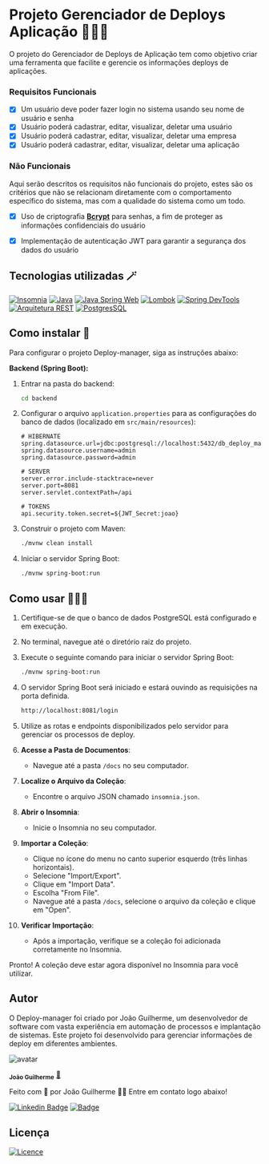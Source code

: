# Projeto Gerenciador de Deploys Aplicação 🧑🏽‍💼

O projeto do Gerenciador de Deploys de Aplicação tem como objetivo criar uma ferramenta que facilite e gerencie os informações deploys de aplicações.

### Requisitos Funcionais

- [X]  Um usuário deve poder fazer login no sistema usando seu nome de usuário e senha
- [X]  Usuário poderá cadastrar, editar, visualizar, deletar uma usuário
- [X]  Usuário poderá cadastrar, editar, visualizar, deletar uma empresa
- [X]  Usuário poderá cadastrar, editar, visualizar, deletar uma aplicação

### Não Funcionais

Aqui serão descritos os requisitos não funcionais do projeto, estes são os critérios que não se relacionam diretamente com o comportamento específico do sistema, mas com a qualidade do sistema como um todo.

- [X]  Uso de criptografia **[Bcrypt](https://www.npmjs.com/package/bcrypt)** para senhas, a fim de proteger as informações confidenciais do usuário
- [X]  Implementação de autenticação JWT para garantir a segurança dos dados do usuário


## Tecnologias utilizadas 🪄

  [![Insomnia](https://img.shields.io/badge/Insomnia-5849BE?style=for-the-badge&logo=insomnia&logoColor=white)](https://insomnia.rest/)
  [![Java](https://img.shields.io/badge/Java-ED8B00?style=for-the-badge&logo=openjdk&logoColor=white)](https://www.java.com/)
  [![Java Spring Web](https://img.shields.io/badge/Java%20Spring%20Web-6DB33F?style=for-the-badge&logo=spring&logoColor=white)](https://spring.io/projects/spring-boot)
  [![Lombok](https://img.shields.io/badge/Lombok-BC4521?style=for-the-badge&logo=lombok&logoColor=white)](https://projectlombok.org/)
  [![Spring DevTools](https://img.shields.io/badge/Spring%20DevTools-6DB33F?style=for-the-badge&logo=spring&logoColor=white)](https://docs.spring.io/spring-boot/docs/current/reference/html/using.html#using.devtools)
  [![Arquitetura REST](https://img.shields.io/badge/Arquitetura%20REST-blue?style=for-the-badge&logo=rest&logoColor=white)](https://www.redhat.com/en/topics/api/what-is-a-rest-api)
  [![PostgresSQL](https://img.shields.io/badge/PostgresSQL-336791?style=for-the-badge&logo=postgresql&logoColor=white)](https://www.postgresql.org/)


## Como instalar 🔑

Para configurar o projeto Deploy-manager, siga as instruções abaixo:

**Backend (Spring Boot):**

1. Entrar na pasta do backend:
   ```bash
   cd backend
   ```

2. Configurar o arquivo `application.properties` para as configurações do banco de dados (localizado em `src/main/resources`):

    ```properties
    # HIBERNATE
    spring.datasource.url=jdbc:postgresql://localhost:5432/db_deploy_manager
    spring.datasource.username=admin
    spring.datasource.password=admin
    
    # SERVER
    server.error.include-stacktrace=never
    server.port=8081
    server.servlet.contextPath=/api
    
    # TOKENS
    api.security.token.secret=${JWT_Secret:joao}
    ```

3. Construir o projeto com Maven:
   ```bash
   ./mvnw clean install
   ```

4. Iniciar o servidor Spring Boot:
   ```bash
   ./mvnw spring-boot:run
   ```


## Como usar 👨🏽‍🏫

1. Certifique-se de que o banco de dados PostgreSQL está configurado e em execução.
2. No terminal, navegue até o diretório raiz do projeto.
3. Execute o seguinte comando para iniciar o servidor Spring Boot:

   ```bash
   ./mvnw spring-boot:run
   ```

4. O servidor Spring Boot será iniciado e estará ouvindo as requisições na porta definida.

    ```bash
    http://localhost:8081/login
    ```

5. Utilize as rotas e endpoints disponibilizados pelo servidor para gerenciar os processos de deploy.


1. **Acesse a Pasta de Documentos**:
    - Navegue até a pasta `/docs` no seu computador.

2. **Localize o Arquivo da Coleção**:
    - Encontre o arquivo JSON chamado `insomnia.json`.

3. **Abrir o Insomnia**:
    - Inicie o Insomnia no seu computador.

4. **Importar a Coleção**:
    - Clique no ícone do menu no canto superior esquerdo (três linhas horizontais).
    - Selecione "Import/Export".
    - Clique em "Import Data".
    - Escolha "From File".
    - Navegue até a pasta `/docs`, selecione o arquivo da coleção e clique em "Open".

5. **Verificar Importação**:
    - Após a importação, verifique se a coleção foi adicionada corretamente no Insomnia.

Pronto! A coleção deve estar agora disponível no Insomnia para você utilizar.

## Autor

O Deploy-manager foi criado por João Guilherme, um desenvolvedor de software com vasta experiência em automação de processos e implantação de sistemas. Este projeto foi desenvolvido para gerenciar informações de deploy em diferentes ambientes.

![avatar](https://images.weserv.nl/?url=https://avatars.githubusercontent.com/u/80895578?v=4?v=4&h=100&w=100&fit=cover&mask=circle&maxage=7d)

<sub><b>João Guilherme</b></sub></h4> <a href="https://github.com/JoaoG23/">🚀</a>

Feito com 🤭 por João Guilherme 👋🏽 Entre em contato logo abaixo!

[![Linkedin Badge](https://img.shields.io/badge/-Joao-blue?style=flat-square&logo=Linkedin&logoColor=white&link=https://www.linkedin.com/in/jaoo/)](https://www.linkedin.com/in/joaog123/)
[![Badge](https://img.shields.io/badge/-joaoguilherme94@live.com-c80?style=flat-square&logo=Microsoft&logoColor=white&link=mailto:joaoguilherme94@live.com)](mailto:joaoguilherme94@live.com)

## Licença

[![Licence](https://img.shields.io/github/license/Ileriayo/markdown-badges?style=for-the-badge)](./LICENSE)

